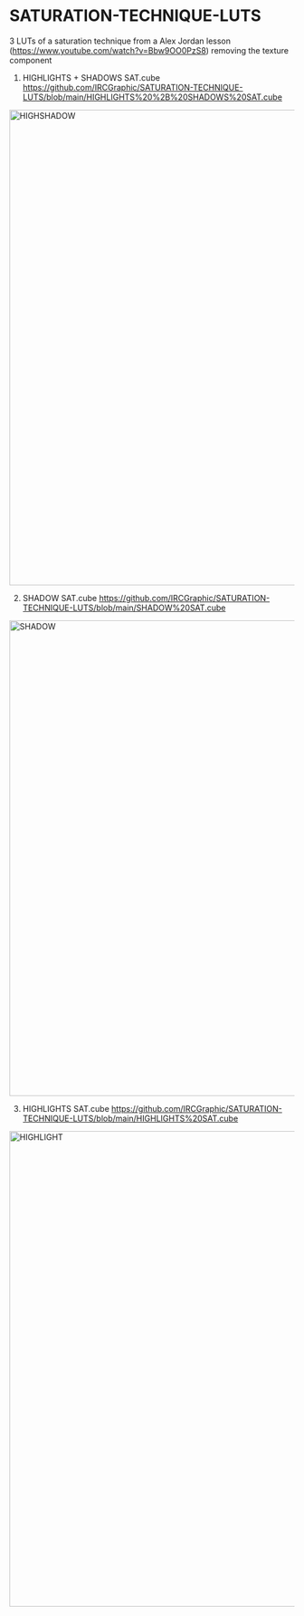 # SATURATION-TECHNIQUE-LUTS
3 LUTs of a saturation technique from a Alex Jordan lesson (https://www.youtube.com/watch?v=Bbw9OO0PzS8) removing the texture component 
1. HIGHLIGHTS + SHADOWS SAT.cube https://github.com/IRCGraphic/SATURATION-TECHNIQUE-LUTS/blob/main/HIGHLIGHTS%20%2B%20SHADOWS%20SAT.cube

<img width="839" alt="HIGHSHADOW" src="https://github.com/IRCGraphic/SATURATION-TECHNIQUE-LUTS/assets/113941057/249274fd-6fef-4da7-8dfc-d7774999ed0a">

2. SHADOW SAT.cube https://github.com/IRCGraphic/SATURATION-TECHNIQUE-LUTS/blob/main/SHADOW%20SAT.cube
   
<img width="839" alt="SHADOW" src="https://github.com/IRCGraphic/SATURATION-TECHNIQUE-LUTS/assets/113941057/052b0d51-dc90-4936-95b5-c8d8919a8eff">

3. HIGHLIGHTS SAT.cube https://github.com/IRCGraphic/SATURATION-TECHNIQUE-LUTS/blob/main/HIGHLIGHTS%20SAT.cube
   
<img width="839" alt="HIGHLIGHT" src="https://github.com/IRCGraphic/SATURATION-TECHNIQUE-LUTS/assets/113941057/ce7b6240-58f4-402a-a17c-325bd440db8a">
